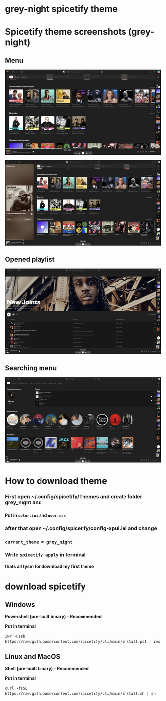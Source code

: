# grey-night **spicetify theme**

# Spicetify theme screenshots (grey-night)

## Menu
![Preview](theme1.png)

![Preview](theme4.png)

## Opened playlist 

![Preview](theme2.png)

## Searching menu

![Preview](theme3.png)

# How to download theme


### First open ~/.config/spicetify/Themes and create folder grey_night and 
### 
#### **Put in** `color.ini` **and** `user.css`
### after that open ~/.config/spicetify/**config-xpui.ini** and change 
### `current_theme = grey_night` 
### **Write** `spicetify apply` in terminal

#### thats all tysm for download my first theme

# download spicetify

## **Windows**

**Powershell (pre-built binary) - Recommended**

**Put in terminal**

`iwr -useb https://raw.githubusercontent.com/spicetify/cli/main/install.ps1 | iex`


## **Linux and MacOS**
**Shell (pre-built binary) - Recommended**

**Put in terminal**

`curl -fsSL https://raw.githubusercontent.com/spicetify/cli/main/install.sh | sh`


